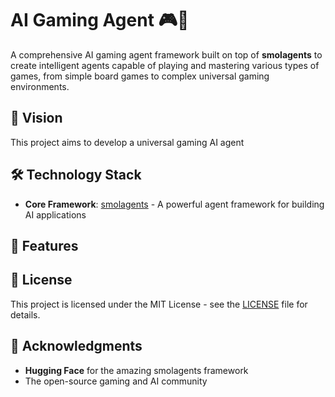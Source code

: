 # AI Gaming Agent 🎮🤖

A comprehensive AI gaming agent framework built on top of **smolagents** to create intelligent agents capable of playing and mastering various types of games, from simple board games to complex universal gaming environments.

## 🎯 Vision

This project aims to develop a universal gaming AI agent

## 🛠️ Technology Stack

- **Core Framework**: [smolagents](https://github.com/huggingface/smolagents) - A powerful agent framework for building AI applications

## 🎲 Features

## 📜 License

This project is licensed under the MIT License - see the [LICENSE](LICENSE) file for details.

## 🙏 Acknowledgments

- **Hugging Face** for the amazing smolagents framework
- The open-source gaming and AI community
